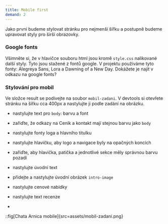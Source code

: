 ```yaml
---
title: Mobile first
demand: 2
---
```

Jako první budeme stylovat stránku pro nejmenší šířku a postupně budeme upravovat styly pro širší obrazovky.

### Google fonts

Všimněte si, že v hlavičce souboru html jsou kromě `style.css` nalikované další styly. Tyto jsou stažené z fontů google. V projektu používáme tyto fonty: Alegreya Sans, Lora a Dawning of a New Day. Dokážete je najít v odkazu na google fonts?

### Stylování pro mobil

Ve složce result se podívejte na soubor `mobil-zadani`. V devtools si otevřete stránku na šířku cca 400px a nastylujte ji podle zadání na obrázku.

- nastylujte text pro `body`: barvu a font
- zařiďte, že odkazy na Ceník a kontakt mají stejnou barvu jako `body`
- nastylujte fonty loga a hlavního titulku
- nastylujte hlavičku, aby logo a navigace byly na opačných koncích
- zařiďte, aby hlavička, patička a jednotlivé sekce měly správnou barvu pozadí
- nastylujte úvodní text
- přidejte a nastylujte úvodní obrázek `intro-image`
- nastylujte cenové nabídky
- nastylujte text recenze

-
::fig[Chata Arnica mobile]{src=assets/mobil-zadani.png}
